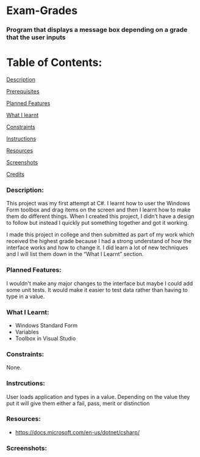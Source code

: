 # Exam-Grades
### Program that displays a message box depending on a grade that the user inputs

# Table of Contents:

[Description](#Description)  
<a name="Description"/>

[Prerequisites](#Prerequisites)  
<a name="Prerequisites"/>

[Planned Features](#Planned_Features)  
<a name="Planned_Features"/>

[What I learnt](#What_I_Learnt)  
<a name="What_I_Learnt"/>

[Constraints](#Constraints)  
<a name="Constraints"/>

[Instructions](#Instructions)  
<a name="Instructions"/>

[Resources](#Resources)  
<a name="Resources"/>

[Screenshots](#Screenshots)
<a name="Screenshots"/>

[Credits](#Credits)  
<a name="Credits"/>

### Description: 

This project was my first attempt at C#. I learnt how to user the Windows Form toolbox and drag items on the screen and then I learnt how to make them do different things. When I created this project, I didn’t have a design to follow but instead I quickly put something together and got it working.

I made this project in college and then submitted as part of my work which received the highest grade because I had a strong understand of how the interface works and how to change it. I did learn a lot of new techniques and I will list them down in the “What I Learnt” section.

### Planned Features:
I wouldn't make any major changes to the interface but maybe I could add some unit tests. It would make it easier to test data rather than having to type in a value.

### What I Learnt:
- Windows Standard Form
- Variables
- Toolbox in Visual Studio

### Constraints:
None.

### Instrcutions:
User loads application and types in a value. Depending on the value they put it will give them either a fail, pass, merit or distinction


### Resources:
- https://docs.microsoft.com/en-us/dotnet/csharp/

### Screenshots:
